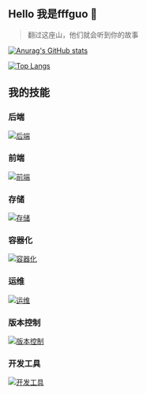 
## Hello 我是fffguo 👋
> 翻过这座山，他们就会听到你的故事


[![Anurag's GitHub stats](https://github-readme-stats.vercel.app/api?username=fffguo&theme=tokyonight&show_icons=true&include_all_commits=true&count_private=true)](https://github.com/fffguo)

[![Top Langs](https://github-readme-stats.vercel.app/api/top-langs/?username=fffguo&theme=tokyonight&layout=compact)](https://github.com/fffguo)


## 我的技能

### 后端
[![后端](https://skillicons.dev/icons?i=java,spring,kotlin,go,python,nodejs,figma&theme=dark)](https://skillicons.dev)

### 前端
[![前端](https://skillicons.dev/icons?i=html,css,sass,javascript,jquery,bootstrap,vue,webpack,figma&theme=dark)](https://skillicons.dev)

### 存储
[![存储](https://skillicons.dev/icons?i=mysql,mongo,sqlite,redis,figma&theme=dark)](https://skillicons.dev)

### 容器化
[![容器化](https://skillicons.dev/icons?i=docker,k8s,figma&theme=dark)](https://skillicons.dev)

### 运维
[![运维](https://skillicons.dev/icons?i=linux,bash,powershell,vim,ansible,nginx,grafana,figma&theme=dark)](https://skillicons.dev)

### 版本控制
[![版本控制](https://skillicons.dev/icons?i=git,github,gitlab,figma&theme=dark)](https://skillicons.dev)

### 开发工具
[![开发工具](https://skillicons.dev/icons?i=idea,vscode,eclipse,figma&theme=dark)](https://skillicons.dev)




